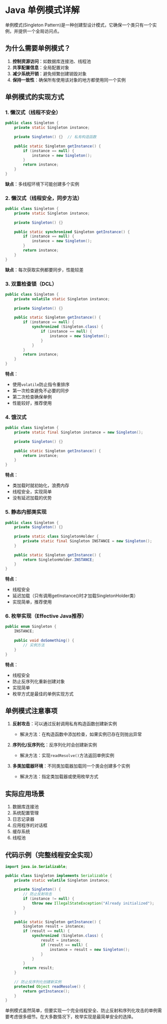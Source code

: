 # Java 单例模式详解

单例模式(Singleton Pattern)是一种创建型设计模式，它确保一个类只有一个实例，并提供一个全局访问点。

## 为什么需要单例模式？

1. **控制资源访问**：如数据库连接池、线程池
2. **共享配置信息**：全局配置对象
3. **减少系统开销**：避免频繁创建销毁对象
4. **保持一致性**：确保所有使用该对象的地方都使用同一个实例

## 单例模式的实现方式

### 1. 懒汉式（线程不安全）
```java
public class Singleton {
    private static Singleton instance;
    
    private Singleton() {}  // 私有构造函数
    
    public static Singleton getInstance() {
        if (instance == null) {
            instance = new Singleton();
        }
        return instance;
    }
}
```
**缺点**：多线程环境下可能创建多个实例

### 2. 懒汉式（线程安全，同步方法）
```java
public class Singleton {
    private static Singleton instance;
    
    private Singleton() {}
    
    public static synchronized Singleton getInstance() {
        if (instance == null) {
            instance = new Singleton();
        }
        return instance;
    }
}
```
**缺点**：每次获取实例都要同步，性能较差

### 3. 双重检查锁（DCL）
```java
public class Singleton {
    private volatile static Singleton instance;
    
    private Singleton() {}
    
    public static Singleton getInstance() {
        if (instance == null) {
            synchronized (Singleton.class) {
                if (instance == null) {
                    instance = new Singleton();
                }
            }
        }
        return instance;
    }
}
```
**特点**：
- 使用`volatile`防止指令重排序
- 第一次检查避免不必要的同步
- 第二次检查确保单例
- 性能较好，推荐使用

### 4. 饿汉式
```java
public class Singleton {
    private static final Singleton instance = new Singleton();
    
    private Singleton() {}
    
    public static Singleton getInstance() {
        return instance;
    }
}
```
**特点**：
- 类加载时就初始化，浪费内存
- 线程安全，实现简单
- 没有延迟加载的优势

### 5. 静态内部类实现
```java
public class Singleton {
    private Singleton() {}
    
    private static class SingletonHolder {
        private static final Singleton INSTANCE = new Singleton();
    }
    
    public static Singleton getInstance() {
        return SingletonHolder.INSTANCE;
    }
}
```
**特点**：
- 线程安全
- 延迟加载（只有调用getInstance()时才加载SingletonHolder类）
- 实现简单，推荐使用

### 6. 枚举实现（Effective Java推荐）
```java
public enum Singleton {
    INSTANCE;
    
    public void doSomething() {
        // 实例方法
    }
}
```
**特点**：
- 线程安全
- 防止反序列化重新创建对象
- 实现简单
- 枚举方式是最佳的单例实现方式

## 单例模式注意事项

1. **反射攻击**：可以通过反射调用私有构造函数创建新实例
   - 解决方法：在构造函数中添加检查，如果实例已存在则抛出异常

2. **序列化/反序列化**：反序列化时会创建新实例
   - 解决方法：实现`readResolve()`方法返回单例实例

3. **多类加载器环境**：不同类加载器加载同一个类会创建多个实例
   - 解决方法：指定类加载器或使用枚举方式

## 实际应用场景

1. 数据库连接池
2. 系统配置管理
3. 日志记录器
4. 应用程序的对话框
5. 缓存系统
6. 线程池

## 代码示例（完整线程安全实现）

```java
import java.io.Serializable;

public class Singleton implements Serializable {
    private static volatile Singleton instance;
    
    private Singleton() {
        // 防止反射攻击
        if (instance != null) {
            throw new IllegalStateException("Already initialized");
        }
    }
    
    public static Singleton getInstance() {
        Singleton result = instance;
        if (result == null) {
            synchronized (Singleton.class) {
                result = instance;
                if (result == null) {
                    instance = result = new Singleton();
                }
            }
        }
        return result;
    }
    
    // 防止反序列化创建新实例
    protected Object readResolve() {
        return getInstance();
    }
}
```

单例模式虽然简单，但要实现一个完全线程安全、防止反射和序列化攻击的单例需要考虑很多细节。在大多数情况下，枚举实现是最简单安全的选择。